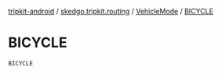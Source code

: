 [tripkit-android](../../index.md) / [skedgo.tripkit.routing](../index.md) / [VehicleMode](index.md) / [BICYCLE](./-b-i-c-y-c-l-e.md)

# BICYCLE

`BICYCLE`